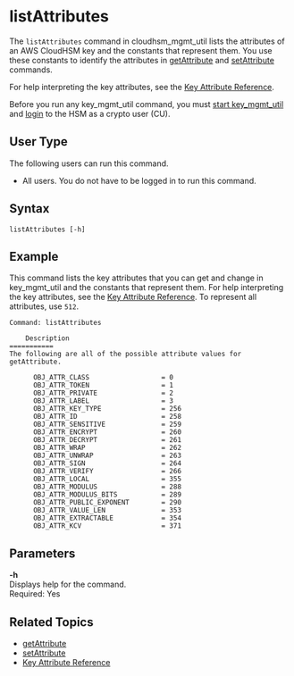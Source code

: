 # listAttributes<a name="cloudhsm_mgmt_util-listAttributes"></a>

The `listAttributes` command in cloudhsm\_mgmt\_util lists the attributes of an AWS CloudHSM key and the constants that represent them\. You use these constants to identify the attributes in [getAttribute](cloudhsm_mgmt_util-getAttribute.md) and [setAttribute](cloudhsm_mgmt_util-setAttribute.md) commands\. 

For help interpreting the key attributes, see the [Key Attribute Reference](key-attribute-table.md)\.

Before you run any key\_mgmt\_util command, you must [start key\_mgmt\_util](key_mgmt_util-getting-started.md#key_mgmt_util-start) and [login](key_mgmt_util-getting-started.md#key_mgmt_util-log-in) to the HSM as a crypto user \(CU\)\. 

## User Type<a name="listAttributes-userType"></a>

The following users can run this command\.
+ All users\. You do not have to be logged in to run this command\.

## Syntax<a name="chmu-listAttributes-syntax"></a>

```
listAttributes [-h]
```

## Example<a name="chmu-listAttributes-examples"></a>

This command lists the key attributes that you can get and change in key\_mgmt\_util and the constants that represent them\. For help interpreting the key attributes, see the [Key Attribute Reference](key-attribute-table.md)\. To represent all attributes, use `512`\.

```
Command: listAttributes

    Description
===========
The following are all of the possible attribute values for getAttribute.

      OBJ_ATTR_CLASS                  = 0
      OBJ_ATTR_TOKEN                  = 1
      OBJ_ATTR_PRIVATE                = 2
      OBJ_ATTR_LABEL                  = 3
      OBJ_ATTR_KEY_TYPE               = 256
      OBJ_ATTR_ID                     = 258
      OBJ_ATTR_SENSITIVE              = 259
      OBJ_ATTR_ENCRYPT                = 260
      OBJ_ATTR_DECRYPT                = 261
      OBJ_ATTR_WRAP                   = 262
      OBJ_ATTR_UNWRAP                 = 263
      OBJ_ATTR_SIGN                   = 264
      OBJ_ATTR_VERIFY                 = 266
      OBJ_ATTR_LOCAL                  = 355
      OBJ_ATTR_MODULUS                = 288
      OBJ_ATTR_MODULUS_BITS           = 289
      OBJ_ATTR_PUBLIC_EXPONENT        = 290
      OBJ_ATTR_VALUE_LEN              = 353
      OBJ_ATTR_EXTRACTABLE            = 354
      OBJ_ATTR_KCV                    = 371
```

## Parameters<a name="chmu-listAttributes-parameters"></a>

**\-h**  
Displays help for the command\.   
Required: Yes

## Related Topics<a name="chmu-listAttributes-seealso"></a>
+ [getAttribute](cloudhsm_mgmt_util-getAttribute.md)
+ [setAttribute](cloudhsm_mgmt_util-setAttribute.md)
+ [Key Attribute Reference](key-attribute-table.md)